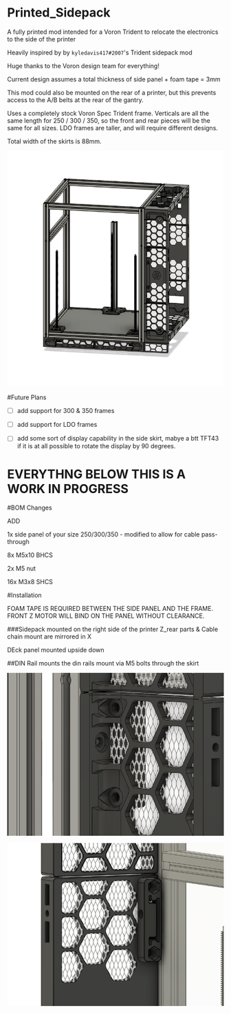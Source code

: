 # Printed_Sidepack
A fully printed mod intended for a Voron Trident to relocate the electronics to the side of the printer

Heavily inspired by by `kyledavis417#2007`'s Trident sidepack mod

Huge thanks to the Voron design team for everything!



Current design assumes a total thickness of side panel + foam tape = 3mm

This mod could also be mounted on the rear of a printer, but this prevents access to the A/B belts at the rear of the gantry.

Uses a completely stock Voron Spec Trident frame. Verticals are all the same length for 250 / 300 / 350, so the front and rear pieces will be the same for all sizes. 
LDO frames are taller, and will require different designs.

Total width of the skirts is 88mm. 

<p align="center">
  <img src="Images/overview.png" width="800">
</p>


#Future Plans

- [ ] add support for 300 & 350 frames
- [ ] add support for LDO frames
- [ ] add some sort of display capability in the side skirt, mabye a btt TFT43 if it is at all possible to rotate the display by 90 degrees.


# EVERYTHNG BELOW THIS IS A WORK IN PROGRESS


#BOM Changes

ADD

1x side panel of your size 250/300/350 - modified to allow for cable pass-through

8x M5x10 BHCS

2x M5 nut

16x M3x8 SHCS


#Installation

FOAM TAPE IS REQUIRED BETWEEN THE SIDE PANEL AND THE FRAME. FRONT Z MOTOR WILL BIND ON THE PANEL WITHOUT CLEARANCE.

###Sidepack mounted on the right side of the printer
Z_rear parts & Cable chain mount are mirrored in X 

DEck panel mounted upside down



##DIN Rail mounts
the din rails mount via M5 bolts through the skirt

<p align="center">
  <img src="Images/din_outside.png" width="600">
</p>

<p align="center">
  <img src="Images/din_inside.png" width="600">
</p>
